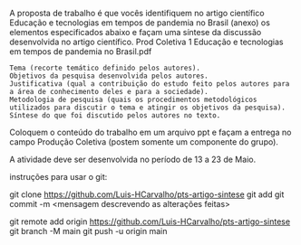 A proposta de trabalho é que vocês identifiquem no artigo científico Educação e tecnologias em tempos de pandemia no Brasil (anexo) os elementos especificados abaixo e façam uma síntese da discussão desenvolvida no artigo científico.
Prod Coletiva 1 Educação e tecnologias em tempos de pandemia no Brasil.pdf
 

    Tema (recorte temático definido pelos autores).
    Objetivos da pesquisa desenvolvida pelos autores.
    Justificativa (qual a contribuição do estudo feito pelos autores para a área de conhecimento deles e para a sociedade).
    Metodologia de pesquisa (quais os procedimentos metodológicos utilizados para discutir o tema e atingir os objetivos da pesquisa).
    Síntese do que foi discutido pelos autores no texto.

Coloquem o conteúdo do trabalho em um arquivo ppt e façam a entrega no campo Produção Coletiva (postem somente um componente do grupo).

A atividade deve ser desenvolvida no período de 13 a 23 de Maio.

instruções para usar o git:

git clone https://github.com/Luis-HCarvalho/pts-artigo-sintese <!--Para fazer uma cópia desse repositorio para o seu pc -->
git add <arquivo>                                              <!--Para adicionar um arquivo ao repositorio local (no seu pc) -->
git commit -m <mensagem descrevendo as alterações feitas>      <!--Para confirmar as alterações -->


<!--Incorpora as alterações feitas ao repositorio no github -->
git remote add origin https://github.com/Luis-HCarvalho/pts-artigo-sintese 
git branch -M main
git push -u origin main
